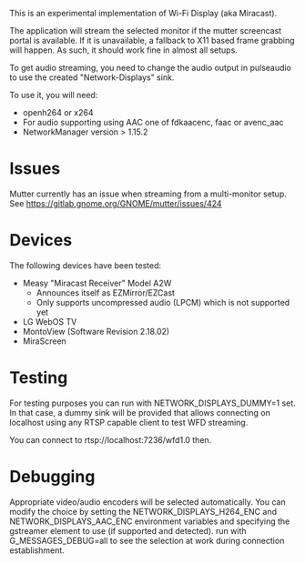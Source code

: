 This is an experimental implementation of Wi-Fi Display (aka Miracast).

The application will stream the selected monitor if the mutter screencast
portal is available. If it is unavailable, a fallback to X11 based frame
grabbing will happen. As such, it should work fine in almost all setups.

To get audio streaming, you need to change the audio output in pulseaudio
to use the created "Network-Displays" sink.

To use it, you will need:
 * openh264 or x264
 * For audio supporting using AAC one of fdkaacenc, faac or avenc_aac
 * NetworkManager version > 1.15.2

Issues
======

Mutter currently has an issue when streaming from a multi-monitor setup. See
  https://gitlab.gnome.org/GNOME/mutter/issues/424

Devices
=======

The following devices have been tested:
 * Measy "Miracast Receiver" Model A2W
   - Announces itself as EZMirror/EZCast
   - Only supports uncompressed audio (LPCM) which is not supported yet
 * LG WebOS TV
 * MontoView (Software Revision 2.18.02)
 * MiraScreen

Testing
=======

For testing purposes you can run with NETWORK_DISPLAYS_DUMMY=1 set. In that case, a dummy
sink will be provided that allows connecting on localhost using any RTSP capable
client to test WFD streaming.

You can connect to rtsp://localhost:7236/wfd1.0 then.

Debugging
=========

Appropriate video/audio encoders will be selected automatically. You can
modify the choice by setting the NETWORK_DISPLAYS_H264_ENC and NETWORK_DISPLAYS_AAC_ENC
environment variables and specifying the gstreamer element to use (if
supported and detected). run with G_MESSAGES_DEBUG=all to see the selection
at work during connection establishment.
